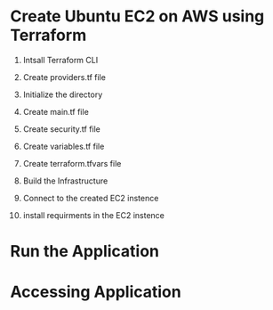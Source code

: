# Create Ubuntu EC2 on AWS using Terraform

1. Intsall Terraform CLI

2. Create providers.tf file

3. Initialize the directory

4. Create main.tf file

5. Create security.tf file

6. Create variables.tf file

7. Create terraform.tfvars file

8. Build the Infrastructure

9. Connect to the created EC2 instence
 
10. install requirments in the EC2 instence

# Run the Application

# Accessing Application